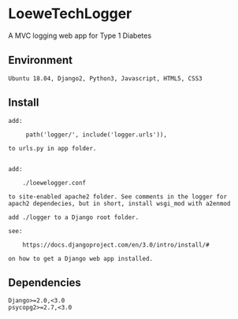 # LoeweTechLogger
A MVC logging web app for Type 1 Diabetes

## Environment

    Ubuntu 18.04, Django2, Python3, Javascript, HTML5, CSS3

## Install

    add: 
    
         path('logger/', include('logger.urls')),

    to urls.py in app folder.
    
    
    add:
    
        ./loewelogger.conf
        
    to site-enabled apache2 folder. See comments in the logger for 
    apach2 dependecies, but in short, install wsgi_mod with a2enmod
    
    add ./logger to a Django root folder. 
    
    see:
    
        https://docs.djangoproject.com/en/3.0/intro/install/#
        
    on how to get a Django web app installed.
    
## Dependencies

    Django>=2.0,<3.0
    psycopg2>=2.7,<3.0 

